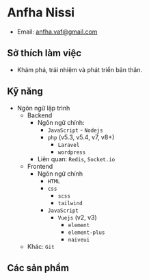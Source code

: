 # Anfha Nissi

* Email: anfha.vaf@gmail.com

## Sở thích làm việc

* Khám phá, trải nhiệm và phát triển bản thân.

## Kỹ năng

* Ngôn ngữ lập trình
  * Backend
    * Ngôn ngữ chính:
      * `JavaScript` - `Nodejs`
      * `php` (v5.3, v5.4, v7, v8+)
        * `Laravel`
        * `wordpress`
    * Liên quan: `Redis`, `Socket.io`
  * Frontend
    * Ngôn ngữ chính
      * `HTML`
      * `css`
        * `scss`
        * `tailwind`
      * `JavaScript`
        * `Vuejs` (v2, v3)
          * `element`
          * `element-plus`
          *  `naiveui`
  * Khác: `Git`

## Các sản phẩm